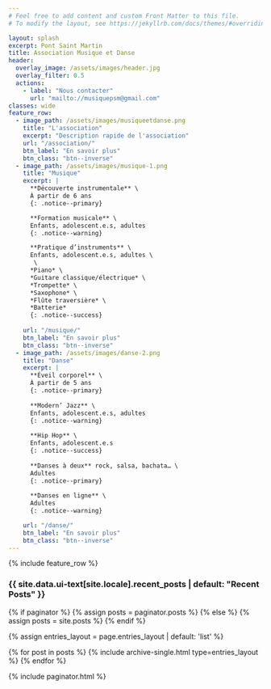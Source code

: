 ```yaml
---
# Feel free to add content and custom Front Matter to this file.
# To modify the layout, see https://jekyllrb.com/docs/themes/#overriding-theme-defaults

layout: splash
excerpt: Pont Saint Martin
title: Association Musique et Danse
header:
  overlay_image: /assets/images/header.jpg
  overlay_filter: 0.5
  actions:
    - label: "Nous contacter"
      url: "mailto://musiquepsm@gmail.com"
classes: wide
feature_row:
  - image_path: /assets/images/musiqueetdanse.png
    title: "L'association"
    excerpt: "Description rapide de l'association"
    url: "/association/"
    btn_label: "En savoir plus"
    btn_class: "btn--inverse"
  - image_path: /assets/images/musique-1.png
    title: "Musique"
    excerpt: |
      **Découverte instrumentale** \
      À partir de 6 ans
      {: .notice--primary}

      **Formation musicale** \
      Enfants, adolescent.e.s, adultes
      {: .notice--warning}

      **Pratique d’instruments** \
      Enfants, adolescent.e.s, adultes \
       \
      *Piano* \
      *Guitare classique/électrique* \
      *Trompette* \
      *Saxophone* \
      *Flûte traversière* \
      *Batterie*
      {: .notice--success}
     
    url: "/musique/"
    btn_label: "En savoir plus"
    btn_class: "btn--inverse"
  - image_path: /assets/images/danse-2.png
    title: "Danse"
    excerpt: |
      **Éveil corporel** \
      À partir de 5 ans
      {: .notice--primary}
   
      **Modern’ Jazz** \
      Enfants, adolescent.e.s, adultes
      {: .notice--warning}
  
      **Hip Hop** \
      Enfants, adolescent.e.s
      {: .notice--success}
 
      **Danses à deux** rock, salsa, bachata… \
      Adultes
      {: .notice--primary}
      
      **Danses en ligne** \
      Adultes
      {: .notice--warning}

    url: "/danse/"
    btn_label: "En savoir plus"
    btn_class: "btn--inverse"
---
```


{% include feature_row %}

<h3 class="archive__subtitle">{{ site.data.ui-text[site.locale].recent_posts | default: "Recent Posts" }}</h3>

{% if paginator %}
  {% assign posts = paginator.posts %}
{% else %}
  {% assign posts = site.posts %}
{% endif %}

{% assign entries_layout = page.entries_layout | default: 'list' %}
<div class="entries-{{ entries_layout }}">
  {% for post in posts %}
    {% include archive-single.html type=entries_layout %}
  {% endfor %}
</div>

{% include paginator.html %}
